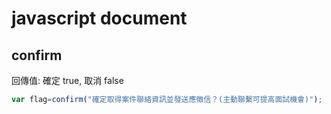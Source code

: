 # javascript document

## confirm

回傳值: 確定 true, 取消 false
```javascript
var flag=confirm("確定取得案件聯絡資訊並發送應徵信？(主動聯繫可提高面試機會)");
```
